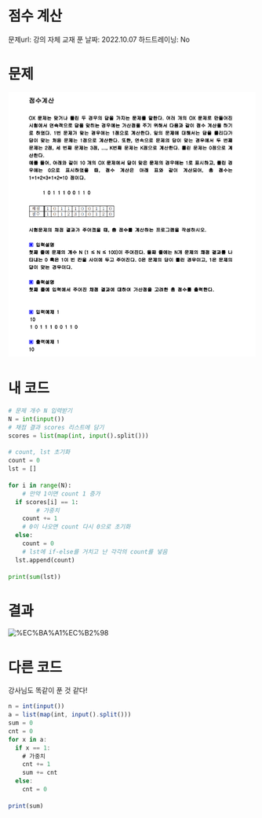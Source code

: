 # 점수 계산

문제url: 강의 자체 교재
푼 날짜: 2022.10.07
하드트레이닝: No

# 문제

<img src="강의문제Image\점수 계산.PNG" alt="점수 계산 문제 이미지">

# 내 코드

```python
# 문제 개수 N 입력받기
N = int(input())
# 채점 결과 scores 리스트에 담기
scores = list(map(int, input().split()))

# count, lst 초기화
count = 0
lst = []

for i in range(N):
	# 만약 1이면 count 1 증가
  if scores[i] == 1:
		# 가중치
    count += 1
	# 0이 나오면 count 다시 0으로 초기화
  else:
    count = 0
	# lst에 if-else를 거치고 난 각각의 count를 넣음
  lst.append(count)

print(sum(lst))
```

# 결과

![%EC%BA%A1%EC%B2%98](https://user-images.githubusercontent.com/101965666/191985137-1f8cd371-b519-452a-903e-1875cc3475cd.png)

# 다른 코드

강사님도 똑같이 푼 것 같다!

```jsx
n = int(input())
a = list(map(int, input().split()))
sum = 0
cnt = 0
for x in a:
  if x == 1:
    # 가중치
    cnt += 1
    sum += cnt
  else:
    cnt = 0
    
print(sum)
```